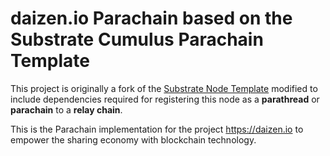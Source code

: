 # daizen.io Parachain based on the Substrate Cumulus Parachain Template


This project is originally a fork of the
[Substrate Node Template](https://github.com/substrate-developer-hub/substrate-node-template)
modified to include dependencies required for registering this node as a **parathread** or
**parachain** to a **relay chain**.

This is the Parachain implementation for the project https://daizen.io to empower the sharing economy with blockchain technology.